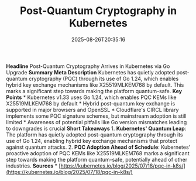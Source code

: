 ﻿---
title: "Post-Quantum Cryptography in Kubernetes"
date: "2025-08-26T20:35:16"
category: "Markets"
summary: ""
slug: "postquantum cryptography in kubernetes"
source_urls:
  - "https://kubernetes.io/blog/2025/07/18/pqc-in-k8s/"
seo:
  title: "Post-Quantum Cryptography in Kubernetes | Hash n Hedge"
  description: ""
  keywords: ["news", "markets", "brief"]
---
**Headline** Post-Quantum Cryptography Arrives in Kubernetes via Go Upgrade  **Summary Meta Description** Kubernetes has quietly adopted post-quantum cryptography (PQC) through its use of Go 1.24, which enables hybrid key exchange mechanisms like X25519MLKEM768 by default. This marks a significant step towards making the platform quantum-safe.  **Key Points**  * Kubernetes v1.33 uses Go 1.24, which enables PQC KEMs like X25519MLKEM768 by default * Hybrid post-quantum key exchange is supported in major browsers and OpenSSL * Cloudflare's CIRCL library implements some PQC signature schemes, but mainstream adoption is still limited * Awareness of potential pitfalls like Go version mismatches leading to downgrades is crucial  **Short Takeaways**  1. **Kubernetes' Quantum Leap**: The platform has quietly adopted post-quantum cryptography through its use of Go 1.24, enabling hybrid key exchange mechanisms that protect against quantum attacks. 2. **PQC Adoption Ahead of Schedule**: Kubernetes' proactive adoption of PQC KEMs like X25519MLKEM768 marks a significant step towards making the platform quantum-safe, potentially ahead of other industries.  **Sources**  * [https://kubernetes.io/blog/2025/07/18/pqc-in-k8s/](https://kubernetes.io/blog/2025/07/18/pqc-in-k8s/) 
